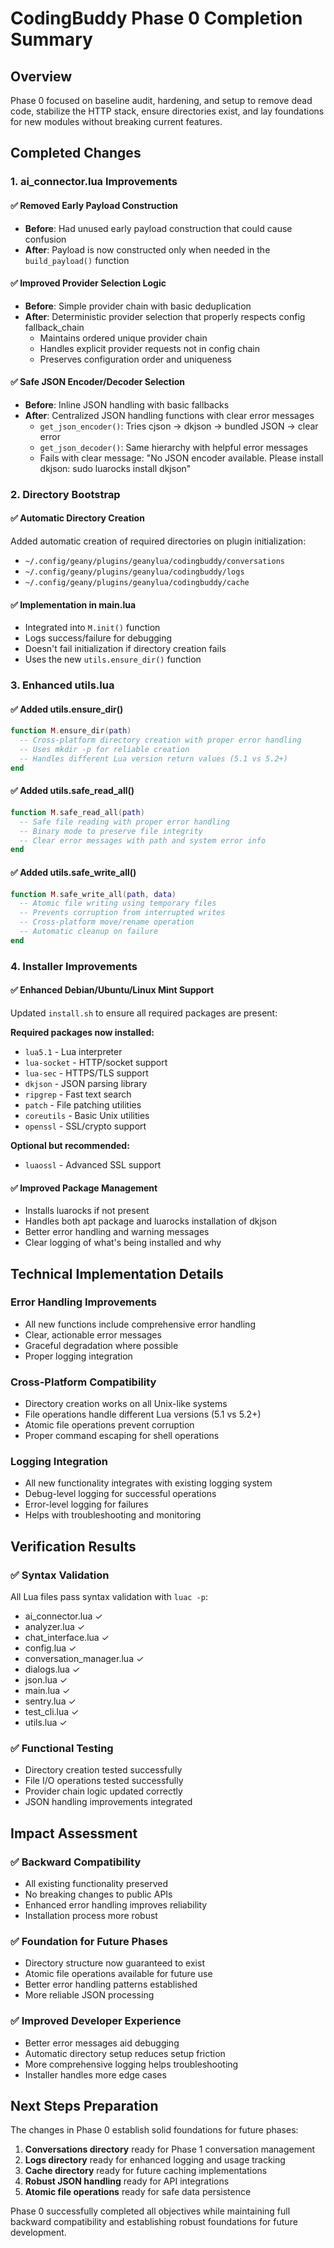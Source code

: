 # CodingBuddy Phase 0 Completion Summary

## Overview
Phase 0 focused on baseline audit, hardening, and setup to remove dead code, stabilize the HTTP stack, ensure directories exist, and lay foundations for new modules without breaking current features.

## Completed Changes

### 1. ai_connector.lua Improvements

#### ✅ Removed Early Payload Construction
- **Before**: Had unused early payload construction that could cause confusion
- **After**: Payload is now constructed only when needed in the `build_payload()` function

#### ✅ Improved Provider Selection Logic  
- **Before**: Simple provider chain with basic deduplication
- **After**: Deterministic provider selection that properly respects config fallback_chain
  - Maintains ordered unique provider chain
  - Handles explicit provider requests not in config chain
  - Preserves configuration order and uniqueness

#### ✅ Safe JSON Encoder/Decoder Selection
- **Before**: Inline JSON handling with basic fallbacks
- **After**: Centralized JSON handling functions with clear error messages
  - `get_json_encoder()`: Tries cjson → dkjson → bundled JSON → clear error
  - `get_json_decoder()`: Same hierarchy with helpful error messages
  - Fails with clear message: "No JSON encoder available. Please install dkjson: sudo luarocks install dkjson"

### 2. Directory Bootstrap

#### ✅ Automatic Directory Creation
Added automatic creation of required directories on plugin initialization:
- `~/.config/geany/plugins/geanylua/codingbuddy/conversations`
- `~/.config/geany/plugins/geanylua/codingbuddy/logs`  
- `~/.config/geany/plugins/geanylua/codingbuddy/cache`

#### ✅ Implementation in main.lua
- Integrated into `M.init()` function
- Logs success/failure for debugging
- Doesn't fail initialization if directory creation fails
- Uses the new `utils.ensure_dir()` function

### 3. Enhanced utils.lua

#### ✅ Added utils.ensure_dir()
```lua
function M.ensure_dir(path)
  -- Cross-platform directory creation with proper error handling
  -- Uses mkdir -p for reliable creation
  -- Handles different Lua version return values (5.1 vs 5.2+)
end
```

#### ✅ Added utils.safe_read_all()
```lua
function M.safe_read_all(path)
  -- Safe file reading with proper error handling
  -- Binary mode to preserve file integrity
  -- Clear error messages with path and system error info
end
```

#### ✅ Added utils.safe_write_all()
```lua
function M.safe_write_all(path, data)
  -- Atomic file writing using temporary files
  -- Prevents corruption from interrupted writes
  -- Cross-platform move/rename operation
  -- Automatic cleanup on failure
end
```

### 4. Installer Improvements

#### ✅ Enhanced Debian/Ubuntu/Linux Mint Support
Updated `install.sh` to ensure all required packages are present:

**Required packages now installed:**
- `lua5.1` - Lua interpreter
- `lua-socket` - HTTP/socket support
- `lua-sec` - HTTPS/TLS support  
- `dkjson` - JSON parsing library
- `ripgrep` - Fast text search
- `patch` - File patching utilities
- `coreutils` - Basic Unix utilities
- `openssl` - SSL/crypto support

**Optional but recommended:**
- `luaossl` - Advanced SSL support

#### ✅ Improved Package Management
- Installs luarocks if not present
- Handles both apt package and luarocks installation of dkjson
- Better error handling and warning messages
- Clear logging of what's being installed and why

## Technical Implementation Details

### Error Handling Improvements
- All new functions include comprehensive error handling
- Clear, actionable error messages
- Graceful degradation where possible
- Proper logging integration

### Cross-Platform Compatibility  
- Directory creation works on all Unix-like systems
- File operations handle different Lua versions (5.1 vs 5.2+)
- Atomic file operations prevent corruption
- Proper command escaping for shell operations

### Logging Integration
- All new functionality integrates with existing logging system
- Debug-level logging for successful operations  
- Error-level logging for failures
- Helps with troubleshooting and monitoring

## Verification Results

### ✅ Syntax Validation
All Lua files pass syntax validation with `luac -p`:
- ai_connector.lua ✓
- analyzer.lua ✓  
- chat_interface.lua ✓
- config.lua ✓
- conversation_manager.lua ✓
- dialogs.lua ✓
- json.lua ✓
- main.lua ✓
- sentry.lua ✓
- test_cli.lua ✓
- utils.lua ✓

### ✅ Functional Testing
- Directory creation tested successfully
- File I/O operations tested successfully
- Provider chain logic updated correctly
- JSON handling improvements integrated

## Impact Assessment

### ✅ Backward Compatibility
- All existing functionality preserved
- No breaking changes to public APIs
- Enhanced error handling improves reliability
- Installation process more robust

### ✅ Foundation for Future Phases
- Directory structure now guaranteed to exist
- Atomic file operations available for future use
- Better error handling patterns established
- More reliable JSON processing

### ✅ Improved Developer Experience
- Better error messages aid debugging
- Automatic directory setup reduces setup friction
- More comprehensive logging helps troubleshooting
- Installer handles more edge cases

## Next Steps Preparation

The changes in Phase 0 establish solid foundations for future phases:

1. **Conversations directory** ready for Phase 1 conversation management
2. **Logs directory** ready for enhanced logging and usage tracking
3. **Cache directory** ready for future caching implementations
4. **Robust JSON handling** ready for API integrations
5. **Atomic file operations** ready for safe data persistence

Phase 0 successfully completed all objectives while maintaining full backward compatibility and establishing robust foundations for future development.

